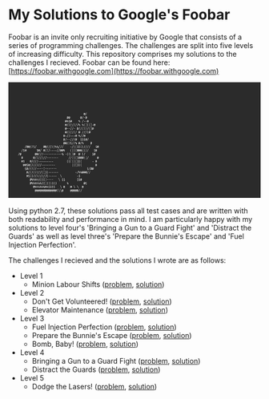 # My Solutions to Google's Foobar
Foobar is an invite only recruiting initiative by Google that consists of a series of programming challenges. The challenges are split into five levels of increasing difficulty. This repository comprises my solutions to the challenges I recieved. Foobar can be found here: [https://foobar.withgoogle.com](https://foobar.withgoogle.com)

![](/images/bunny.gif "bunny.gif")

Using python 2.7, these solutions pass all test cases and are written with both readability and performance in mind. I am particularly happy with my solutions to level four's 'Bringing a Gun to a Guard Fight' and 'Distract the Guards' as well as level three's 'Prepare the Bunnie's Escape' and 'Fuel Injection Perfection'.

The challenges I recieved and the solutions I wrote are as follows:
* Level 1
    * Minion Labour Shifts ([problem](https://github.com/Calc196/My-Solutions-to-Googles-Foobar/blob/master/problems/minion-labour-shifts.md), [solution](https://github.com/Calc196/My-Solutions-to-Googles-Foobar/blob/master/solutions/minion-labour-shifts.py))
* Level 2
    * Don't Get Volunteered! ([problem](https://github.com/Calc196/My-Solutions-to-Googles-Foobar/blob/master/problems/dont-get-volunteered.md), [solution](https://github.com/Calc196/My-Solutions-to-Googles-Foobar/blob/master/solutions/dont-get-volunteered.py))
    * Elevator Maintenance ([problem](https://github.com/Calc196/My-Solutions-to-Googles-Foobar/blob/master/problems/elevator-maintenance.md), [solution](https://github.com/Calc196/My-Solutions-to-Googles-Foobar/blob/master/solutions/elevator-maintenance.py))
* Level 3
    * Fuel Injection Perfection ([problem](https://github.com/Calc196/My-Solutions-to-Googles-Foobar/blob/master/problems/fuel-injection-perfection.md), [solution](https://github.com/Calc196/My-Solutions-to-Googles-Foobar/blob/master/solutions/fuel-injection-perfection.py))
    * Prepare the Bunnie's Escape ([problem](https://github.com/Calc196/My-Solutions-to-Googles-Foobar/blob/master/problems/prepare-the-bunnies-escape.md), [solution](https://github.com/Calc196/My-Solutions-to-Googles-Foobar/blob/master/solutions/prepare-the-bunnies-escape.py))
    * Bomb, Baby! ([problem](https://github.com/Calc196/My-Solutions-to-Googles-Foobar/blob/master/problems/bomb-baby.md), [solution](https://github.com/Calc196/My-Solutions-to-Googles-Foobar/blob/master/solutions/bomb-baby.py))
* Level 4
    * Bringing a Gun to a Guard Fight ([problem](https://github.com/Calc196/My-Solutions-to-Googles-Foobar/blob/master/problems/bringing-a-gun-to-a-guard-fight.md), [solution](https://github.com/Calc196/My-Solutions-to-Googles-Foobar/blob/master/solutions/bringing-a-gun-to-a-guard-fight.py))
    * Distract the Guards ([problem](https://github.com/Calc196/My-Solutions-to-Googles-Foobar/blob/master/problems/distract-the-guards.md), [solution](https://github.com/Calc196/My-Solutions-to-Googles-Foobar/blob/master/solutions/distract-the-guards.py))
* Level 5
    * Dodge the Lasers! ([problem](https://github.com/Calc196/My-Solutions-to-Googles-Foobar/blob/master/problems/dodge-the-lasers.md), [solution](https://github.com/Calc196/My-Solutions-to-Googles-Foobar/blob/master/solutions/dodge-the-lasers.py))